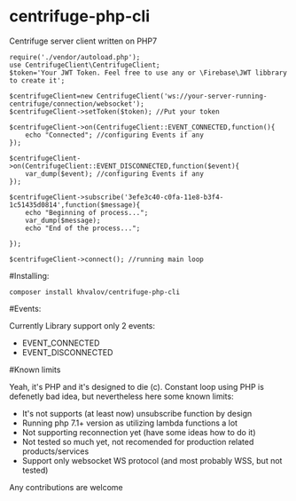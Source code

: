 # centrifuge-php-cli
Centrifuge server client written on PHP7 

```
require('./vendor/autoload.php');
use CentrifugeClient\CentrifugeClient;
$token='Your JWT Token. Feel free to use any or \Firebase\JWT libbrary to create it';

$centrifugeClient=new CentrifugeClient('ws://your-server-running-centrifuge/connection/websocket');
$centrifugeClient->setToken($token); //Put your token 

$centrifugeClient->on(CentrifugeClient::EVENT_CONNECTED,function(){
	echo "Connected"; //configuring Events if any
});

$centrifugeClient->on(CentrifugeClient::EVENT_DISCONNECTED,function($event){
	var_dump($event); //configuring Events if any
});

$centrifugeClient->subscribe('3efe3c40-c0fa-11e8-b3f4-1c51435d0814',function($message){
	echo "Beginning of process...";
	var_dump($message);
	echo "End of the process...";

});

$centrifugeClient->connect(); //running main loop
```


#Installing: 

```
composer install khvalov/centrifuge-php-cli 
```

#Events: 

Currently Library support only 2 events: 
- EVENT_CONNECTED
- EVENT_DISCONNECTED

#Known limits

Yeah, it's PHP and it's designed to die (c). Constant loop using PHP is defenetly bad idea, but nevertheless here some known limits: 
- It's not supports (at least now) unsubscribe function by design
- Running php 7.1+ version as utilizing lambda functions a lot 
- Not supporting reconnection yet (have some ideas how to do it) 
- Not tested so much yet, not recomended for production related products/services
- Support only websocket WS protocol (and most probably WSS, but not tested) 

Any contributions are welcome
